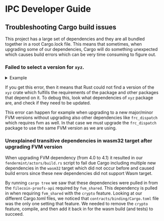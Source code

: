 # IPC Developer Guide

## Troubleshooting Cargo build issues

This project has a large set of dependencies and they are all bundled together in a root Cargo.lock file. This means that sometimes, when upgrading some of our dependencies, Cargo will do something unexpected which causes build errors which can be very time consuming to figure out.

### Failed to select a version for `xyz`.

<details>
<summary>Example</summary>

```
error: failed to select a version for `fvm_sdk`.
    ... required by package `frc42_dispatch v5.0.0`
    ... which satisfies dependency `frc42_dispatch = "^5.0.0"` of package `fil_actor_account v12.0.0 (/home/fridrik/workspace4/builtin-actors/actors/account)`
    ... which satisfies path dependency `fil_actor_account` (locked to 12.0.0) of package `fil_actor_miner v12.0.0 (/home/fridrik/workspace4/builtin-actors/actors/miner)`
    ... which satisfies path dependency `fil_actor_miner` (locked to 12.0.0) of package `fil_actors_integration_tests v1.0.0 (/home/fridrik/workspace4/builtin-actors/integration_tests)`
    ... which satisfies path dependency `fil_actors_integration_tests` (locked to 1.0.0) of package `test_vm v12.0.0 (/home/fridrik/workspace4/builtin-actors/test_vm)`
versions that meet the requirements `~4.0` are: 4.0.0

all possible versions conflict with previously selected packages.

  previously selected package `fvm_sdk v4.1.1`
    ... which satisfies dependency `fvm_sdk = "^4.1.0"` (locked to 4.1.1) of package `fil_actors_runtime v12.0.0 (/home/fridrik/workspace4/builtin-actors/runtime)`
    ... which satisfies path dependency `fil_actors_runtime` (locked to 12.0.0) of package `fil_actor_account v12.0.0 (/home/fridrik/workspace4/builtin-actors/actors/account)`
    ... which satisfies path dependency `fil_actor_account` (locked to 12.0.0) of package `fil_actor_miner v12.0.0 (/home/fridrik/workspace4/builtin-actors/actors/miner)`
    ... which satisfies path dependency `fil_actor_miner` (locked to 12.0.0) of package `fil_actors_integration_tests v1.0.0 (/home/fridrik/workspace4/builtin-actors/integration_tests)`
    ... which satisfies path dependency `fil_actors_integration_tests` (locked to 1.0.0) of package `test_vm v12.0.0 (/home/fridrik/workspace4/builtin-actors/test_vm)`
```
</details>

If you get this error, then it means that Rust could not find a version of the `xyz` crate which fulfills the requirements of the package and other packages that depend on it. To debug this, look what dependencies of `xyz` package are, and check if they need to be updated.

This error can happen for example when upgrading to a new major/minor FVM versions without upgrading also other dependencies like `frc_dispatch` which requires fvm as well. In that case we must upgrade the `frc_dispatch` package to use the same FVM version as we are using.


### Unexplained transitive dependencies in wasm32 target after upgrading FVM version

When upgrading FVM dependency (from 4.0 to 4.1) it resulted in our `fendermint/actors/build.rs` script to fail due Cargo including multiple new dependencies in the `wasm32` target which did not occur before and caused build errors since these new dependencies did not support Wasm target.

By running `cargo tree` we saw that these dependencies were pulled in from the `filecoin-proofs-api` required by `fvm_shared`. This dependency is pulled in when requiring `fvm_shared` with the `crypto` feature. Looking at our different Cargo.toml files, we noticed that `contracts/binding/Cargo.toml` file was the only one setting that feature. We needed to remove the `crypto` feature, compile, and then add it back in for the wasm build (and tests) to succeed.

